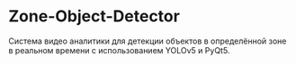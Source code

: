 # Zone-Object-Detector
Система видео аналитики для детекции объектов в определённой зоне в реальном времени с использованием YOLOv5 и PyQt5.
